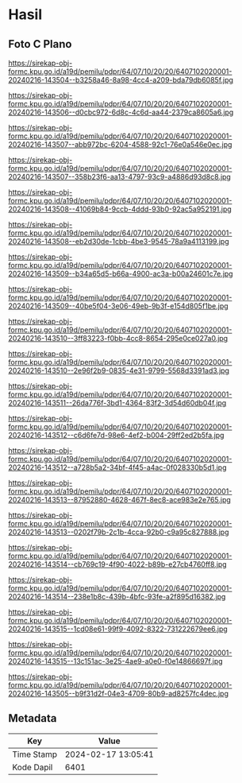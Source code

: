 # Hasil

## Foto C Plano

https://sirekap-obj-formc.kpu.go.id/a19d/pemilu/pdpr/64/07/10/20/20/6407102020001-20240216-143504--b3258a46-8a98-4cc4-a209-bda79db6085f.jpg

https://sirekap-obj-formc.kpu.go.id/a19d/pemilu/pdpr/64/07/10/20/20/6407102020001-20240216-143506--d0cbc972-6d8c-4c6d-aa44-2379ca8605a6.jpg

https://sirekap-obj-formc.kpu.go.id/a19d/pemilu/pdpr/64/07/10/20/20/6407102020001-20240216-143507--abb972bc-6204-4588-92c1-76e0a546e0ec.jpg

https://sirekap-obj-formc.kpu.go.id/a19d/pemilu/pdpr/64/07/10/20/20/6407102020001-20240216-143507--358b23f6-aa13-4797-93c9-a4886d93d8c8.jpg

https://sirekap-obj-formc.kpu.go.id/a19d/pemilu/pdpr/64/07/10/20/20/6407102020001-20240216-143508--41069b84-9ccb-4ddd-93b0-92ac5a952191.jpg

https://sirekap-obj-formc.kpu.go.id/a19d/pemilu/pdpr/64/07/10/20/20/6407102020001-20240216-143508--eb2d30de-1cbb-4be3-9545-78a9a4113199.jpg

https://sirekap-obj-formc.kpu.go.id/a19d/pemilu/pdpr/64/07/10/20/20/6407102020001-20240216-143509--b34a65d5-b66a-4900-ac3a-b00a24601c7e.jpg

https://sirekap-obj-formc.kpu.go.id/a19d/pemilu/pdpr/64/07/10/20/20/6407102020001-20240216-143509--40be5f04-3e06-49eb-9b3f-e154d805f1be.jpg

https://sirekap-obj-formc.kpu.go.id/a19d/pemilu/pdpr/64/07/10/20/20/6407102020001-20240216-143510--3ff83223-f0bb-4cc8-8654-295e0ce027a0.jpg

https://sirekap-obj-formc.kpu.go.id/a19d/pemilu/pdpr/64/07/10/20/20/6407102020001-20240216-143510--2e96f2b9-0835-4e31-9799-5568d3391ad3.jpg

https://sirekap-obj-formc.kpu.go.id/a19d/pemilu/pdpr/64/07/10/20/20/6407102020001-20240216-143511--26da776f-3bd1-4364-83f2-3d54d60db04f.jpg

https://sirekap-obj-formc.kpu.go.id/a19d/pemilu/pdpr/64/07/10/20/20/6407102020001-20240216-143512--c6d6fe7d-98e6-4ef2-b004-29ff2ed2b5fa.jpg

https://sirekap-obj-formc.kpu.go.id/a19d/pemilu/pdpr/64/07/10/20/20/6407102020001-20240216-143512--a728b5a2-34bf-4f45-a4ac-0f028330b5d1.jpg

https://sirekap-obj-formc.kpu.go.id/a19d/pemilu/pdpr/64/07/10/20/20/6407102020001-20240216-143513--87952880-4628-467f-8ec8-ace983e2e765.jpg

https://sirekap-obj-formc.kpu.go.id/a19d/pemilu/pdpr/64/07/10/20/20/6407102020001-20240216-143513--0202f79b-2c1b-4cca-92b0-c9a95c827888.jpg

https://sirekap-obj-formc.kpu.go.id/a19d/pemilu/pdpr/64/07/10/20/20/6407102020001-20240216-143514--cb769c19-4f90-4022-b89b-e27cb4760ff8.jpg

https://sirekap-obj-formc.kpu.go.id/a19d/pemilu/pdpr/64/07/10/20/20/6407102020001-20240216-143514--238e1b8c-439b-4bfc-93fe-a2f895d16382.jpg

https://sirekap-obj-formc.kpu.go.id/a19d/pemilu/pdpr/64/07/10/20/20/6407102020001-20240216-143515--1cd08e61-99f9-4092-8322-731222679ee6.jpg

https://sirekap-obj-formc.kpu.go.id/a19d/pemilu/pdpr/64/07/10/20/20/6407102020001-20240216-143515--13c151ac-3e25-4ae9-a0e0-f0e14866697f.jpg

https://sirekap-obj-formc.kpu.go.id/a19d/pemilu/pdpr/64/07/10/20/20/6407102020001-20240216-143505--b9f31d2f-04e3-4709-80b9-ad8257fc4dec.jpg


## Metadata

| Key        | Value               |
| ---------- | ------------------- |
| Time Stamp | 2024-02-17 13:05:41 |
| Kode Dapil | 6401                |



